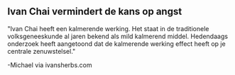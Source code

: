 <h2>Ivan Chai vermindert de kans op angst</h2>

"Ivan Chai heeft een kalmerende werking. Het staat in de traditionele volksgeneeskunde al jaren bekend als mild kalmerend middel. Hedendaags onderzoek heeft aangetoond dat de kalmerende werking effect heeft op je centrale zenuwstelsel."

-Michael via ivansherbs.com
